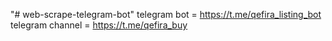 "# web-scrape-telegram-bot" 
telegram bot = https://t.me/qefira_listing_bot
telegram channel = https://t.me/qefira_buy
